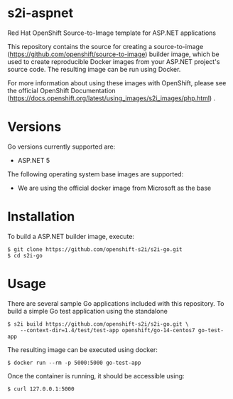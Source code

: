 # s2i-aspnet
 Red Hat OpenShift Source-to-Image template for ASP.NET applications

This repository contains the source for creating a
source-to-image (https://github.com/openshift/source-to-image) builder image,
which be used to create reproducible Docker images from your ASP.NET project's
source code.  The resulting image can be run using Docker.

For more information about using these images with OpenShift, please see
the official OpenShift Documentation (https://docs.openshift.org/latest/using_images/s2i_images/php.html) .

# Versions

Go versions currently supported are:

* ASP.NET 5

The following operating system base images are supported:

* We are using the official docker image from Microsoft as the base

# Installation

To build a ASP.NET builder image, execute:

```
$ git clone https://github.com/openshift-s2i/s2i-go.git
$ cd s2i-go
```

# Usage

There are several sample Go applications included with this repository.  To
build a simple Go test application using the standalone

```
$ s2i build https://github.com/openshift-s2i/s2i-go.git \
    --context-dir=1.4/test/test-app openshift/go-14-centos7 go-test-app
```

The resulting image can be executed using docker:

```
$ docker run --rm -p 5000:5000 go-test-app
```

Once the container is running, it should be accessible using:

```
$ curl 127.0.0.1:5000
```
